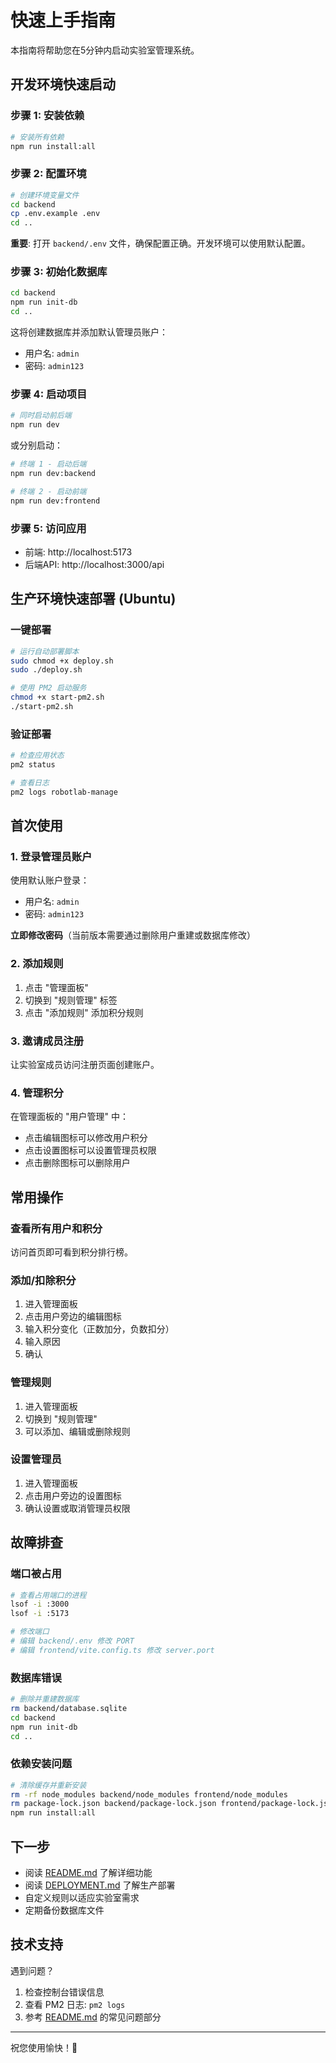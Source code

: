 # 快速上手指南

本指南将帮助您在5分钟内启动实验室管理系统。

## 开发环境快速启动

### 步骤 1: 安装依赖

```bash
# 安装所有依赖
npm run install:all
```

### 步骤 2: 配置环境

```bash
# 创建环境变量文件
cd backend
cp .env.example .env
cd ..
```

**重要**: 打开 `backend/.env` 文件，确保配置正确。开发环境可以使用默认配置。

### 步骤 3: 初始化数据库

```bash
cd backend
npm run init-db
cd ..
```

这将创建数据库并添加默认管理员账户：
- 用户名: `admin`
- 密码: `admin123`

### 步骤 4: 启动项目

```bash
# 同时启动前后端
npm run dev
```

或分别启动：
```bash
# 终端 1 - 启动后端
npm run dev:backend

# 终端 2 - 启动前端
npm run dev:frontend
```

### 步骤 5: 访问应用

- 前端: http://localhost:5173
- 后端API: http://localhost:3000/api

## 生产环境快速部署 (Ubuntu)

### 一键部署

```bash
# 运行自动部署脚本
sudo chmod +x deploy.sh
sudo ./deploy.sh

# 使用 PM2 启动服务
chmod +x start-pm2.sh
./start-pm2.sh
```

### 验证部署

```bash
# 检查应用状态
pm2 status

# 查看日志
pm2 logs robotlab-manage
```

## 首次使用

### 1. 登录管理员账户

使用默认账户登录：
- 用户名: `admin`
- 密码: `admin123`

**立即修改密码**（当前版本需要通过删除用户重建或数据库修改）

### 2. 添加规则

1. 点击 "管理面板"
2. 切换到 "规则管理" 标签
3. 点击 "添加规则" 添加积分规则

### 3. 邀请成员注册

让实验室成员访问注册页面创建账户。

### 4. 管理积分

在管理面板的 "用户管理" 中：
- 点击编辑图标可以修改用户积分
- 点击设置图标可以设置管理员权限
- 点击删除图标可以删除用户

## 常用操作

### 查看所有用户和积分

访问首页即可看到积分排行榜。

### 添加/扣除积分

1. 进入管理面板
2. 点击用户旁边的编辑图标
3. 输入积分变化（正数加分，负数扣分）
4. 输入原因
5. 确认

### 管理规则

1. 进入管理面板
2. 切换到 "规则管理"
3. 可以添加、编辑或删除规则

### 设置管理员

1. 进入管理面板
2. 点击用户旁边的设置图标
3. 确认设置或取消管理员权限

## 故障排查

### 端口被占用

```bash
# 查看占用端口的进程
lsof -i :3000
lsof -i :5173

# 修改端口
# 编辑 backend/.env 修改 PORT
# 编辑 frontend/vite.config.ts 修改 server.port
```

### 数据库错误

```bash
# 删除并重建数据库
rm backend/database.sqlite
cd backend
npm run init-db
cd ..
```

### 依赖安装问题

```bash
# 清除缓存并重新安装
rm -rf node_modules backend/node_modules frontend/node_modules
rm package-lock.json backend/package-lock.json frontend/package-lock.json
npm run install:all
```

## 下一步

- 阅读 [README.md](README.md) 了解详细功能
- 阅读 [DEPLOYMENT.md](DEPLOYMENT.md) 了解生产部署
- 自定义规则以适应实验室需求
- 定期备份数据库文件

## 技术支持

遇到问题？
1. 检查控制台错误信息
2. 查看 PM2 日志: `pm2 logs`
3. 参考 [README.md](README.md) 的常见问题部分

---

祝您使用愉快！🎉

